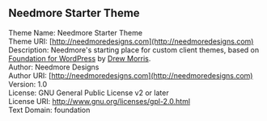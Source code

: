 ## Needmore Starter Theme

Theme Name: Needmore Starter Theme   
Theme URI: [http://needmoredesigns.com](http://needmoredesigns.com)   
Description: Needmore's starting place for custom client themes, based on [Foundation for WordPress](https://github.com/drewsymo/Foundation) by [Drew Morris](http://drewsymo.com/).   
Author: Needmore Designs   
Author URI: [http://needmoredesigns.com](http://needmoredesigns.com)   
Version: 1.0   
License: GNU General Public License v2 or later   
License URI: http://www.gnu.org/licenses/gpl-2.0.html   
Text Domain: foundation   